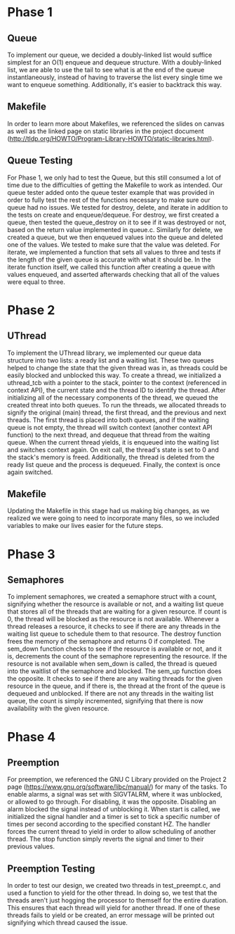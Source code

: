 # Phase 1
## Queue
To implement our queue, we decided a doubly-linked list would suffice simplest
for an O(1) enqueue and dequeue structure. With a doubly-linked list, we are
able to use the tail to see what is at the end of the queue instantlaneously,
instead of having to traverse the list every single time we want to enqueue
something. Additionally, it's easier to backtrack this way.
## Makefile
In order to learn more about Makefiles, we referenced the slides on canvas as
well as the linked page on static libraries in the project document 
(http://tldp.org/HOWTO/Program-Library-HOWTO/static-libraries.html).
## Queue Testing
For Phase 1, we only had to test the Queue, but this still consumed a lot of
time due to the difficulties of getting the Makefile to work as intended. Our
queue tester added onto the queue tester example that was provided in order to
fully test the rest of the functions necessary to make sure our queue had no
issues. We tested for destroy, delete, and iterate in addition to the tests on
create and enqueue/dequeue. For destroy, we first created a queue, then tested
the queue_destroy on it to see if it was destroyed or not, based on the return
value implemented in queue.c. Similarly for delete, we created a queue, but we
then enqueued values into the queue and deleted one of the values. We tested to
make sure that the value was deleted. For iterate, we implemented a function
that sets all values to three and tests if the length of the given queue is
accurate with what it should be. In the iterate function itself, we called this
function after creating a queue with values enqueued, and asserted afterwards
checking that all of the values were equal to three.
# Phase 2
## UThread
To implement the UThread library, we implemented our queue data structure into
two lists: a ready list and a waiting list. These two queues helped to change
the state that the given thread was in, as threads could be easily blocked and
unblocked this way. To create a thread, we initialized a uthread_tcb with a
pointer to the stack, pointer to the context (referenced in context API), the 
current state and the thread ID to identify the thread. After initializing all
of the necessary components of the thread, we queued the created threat into
both queues. To run the threads, we allocated threads to signify the original
(main) thread, the first thread, and the previous and next threads. The first
thread is placed into both queues, and if the waiting queue is not empty, the
thread will switch context (another context API function) to the next thread,
and dequeue that thread from the waiting queue. When the current thread yields, 
it is enqueued into the waiting list and switches context again. On exit call,
the thread's state is set to 0 and the stack's memory is freed. Additionally,
the thread is deleted from the ready list queue and the process is dequeued.
Finally, the context is once again switched.
## Makefile
Updating the Makefile in this stage had us making big changes, as we realized
we were going to need to incorporate many files, so we included variables to
make our lives easier for the future steps.
# Phase 3
## Semaphores
To implement semaphores, we created a semaphore struct with a count, signifying
whether the resource is available or not, and a waiting list queue that stores
all of the threads that are waiting for a given resource. If count is 0, the
thread will be blocked as the resource is not available. Whenever a thread
releases a resource, it checks to see if there are any threads in the waiting
list queue to schedule them to that resource. The destroy function frees the 
memory of the semaphore and returns 0 if completed. The sem_down function checks
to see if the resource is available or not, and it is, decrements the count of
the semaphore representing the resource. If the resource is not available when
sem_down is called, the thread is queued into the waitlist of the semaphore and
blocked. The sem_up function does the opposite. It checks to see if there are
any waiting threads for the given resource in the queue, and if there is, the
thread at the front of the queue is dequeued and unblocked. If there are not any
threads in the waiting list queue, the count is simply incremented, signifying
that there is now availability with the given resource.
# Phase 4
## Preemption
For preemption, we referenced the GNU C Library provided on the Project 2 page 
(https://www.gnu.org/software/libc/manual/) for many of the tasks. To enable 
alarms, a signal was set with SIGVTALRM, where it was unblocked, or allowed to 
go through. For disabling, it was the opposite. Disabling an alarm blocked the 
signal instead of unblocking it. When start is called, we initialized the signal 
handler and a timer is set to tick a specific number of times per second 
according to the specified constant HZ. The handler forces the current thread to
yield in order to allow scheduling of another thread. The stop function simply 
reverts the signal and timer to their previous values.
## Preemption Testing
In order to test our design, we created two threads in test_preempt.c, and used
a function to yield for the other thread. In doing so, we test that the threads
aren't just hogging the processor to themself for the entire duration. This
ensures that each thread will yield for another thread. If one of these threads
fails to yield or be created, an error message will be printed out signifying
which thread caused the issue.